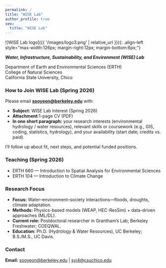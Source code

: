 ```yaml
---
permalink: /
title: "WISE Lab"
author_profile: true
seo:
  title: "WISE Lab"
---
```


![WISE Lab logo]({{ '/images/logo3.png' | relative_url }}){: .align-left style="max-width:126px; margin-right:12px; margin-bottom:6px;"}

**_Water, Infrastructure, Sustainability, and Environment (WISE) Lab_**

Department of Earth and Environmental Sciences (ERTH)  
College of Natural Sciences  
California State University, Chico

### How to Join WISE Lab (Spring 2026)
Please email **sooyeon@berkeley.edu** with:
- **Subject:** WISE Lab Interest (Spring 2026)
- **Attachment**:1-page CV (PDF)
- **In one short paragraph:** your research interests (environmental hydrology / water resources), relevant skills or coursework (e.g., GIS, coding, statistics, hydrology), and your availability (start date; credits vs. paid).

I’ll follow up about fit, next steps, and potential funded positions.

### Teaching (Spring 2026)
- ERTH 660 — Introduction to Spatial Analysis for Environmental Sciences
- ERTH 104 — Introduction to Climate Change

### Research Focus
- **Focus:** Water–environment–society interactions—floods, droughts, climate adaptation.  
- **Methods:** Physics-based models (WEAP, HEC-ResSim) + data-driven approaches (ML/DL).  
- **Current role:** Postdoctoral researcher in Grantham’s Lab; Berkeley Freshwater; COEQWAL.  
- **Education:** Ph.D. (Hydrology & Water Resources), UC Berkeley; B.S./M.S., UC Davis.

### Contact
**Email:** [sooyeon@berkeley.edu](mailto:sooyeon@berkeley.edu) \| [syi4@csuchico.edu](mailto:syi4@csuchico.edu)
